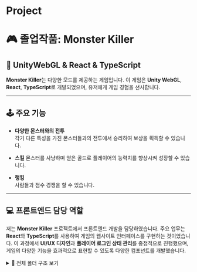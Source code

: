 # Project
 
# 🎮 졸업작품: **Monster Killer** 

## 🚀 UnityWebGL & React & TypeScript

**Monster Killer**는 다양한 모드를 제공하는 게임입니다. 이 게임은 **Unity WebGL**, **React**, **TypeScript**로 개발되었으며, 유저에게 게임 경험을 선사합니다.

---

## 🕹️ 주요 기능

- **다양한 몬스터와의 전투**  
  각기 다른 특성을 가진 몬스터들과의 전투에서 승리하여 보상을 획득할 수 있습니다.

- **스킬**
  몬스터를 사냥하며 얻은 골드로 플레이어의 능력치를 향상시켜 성장할 수 있습니다.
- **랭킹**  
  사람들과 점수 경쟁을 할 수 있습니다.

---

## 💻 프론트엔드 담당 역할

저는 **Monster Killer** 프로젝트에서 프론트엔드 개발을 담당하였습니다. 주요 업무는 **React**와 **TypeScript**를 사용하여 게임의 웹사이트 인터페이스를 구현하는 것이었습니다. 이 과정에서 **UI/UX 디자인**과 **플레이어 로그인 상태 관리**를 중점적으로 진행했으며, 게임의 다양한 기능을 효과적으로 표현할 수 있도록 다양한 컴포넌트를 개발했습니다.






<details>
<summary>📁 전체 폴더 구조 보기</summary>

```
📂 gamepoor_web
├── 📂 public
│   ├── firebase.js
│   ├── index.html
│   └── robots.txt
├── 📂 src
│   ├── 📂 components
│   │   ├── addscore.ts
│   │   ├── Contact.tsx
│   │   ├── Events.tsx
│   │   ├── Faqs.tsx
│   │   ├── Feedback.tsx
│   │   ├── Footer.tsx
│   │   ├── Forums.tsx
│   │   ├── Groups.tsx
│   │   ├── Header.tsx
│   │   ├── index.tsx
│   │   ├── LoginForm.tsx
│   │   ├── Main.tsx
│   │   ├── Mission.tsx
│   │   ├── Overview.tsx
│   │   ├── RankingComponent.tsx
│   │   ├── Screenshot1.tsx
│   │   ├── Screenshot2.tsx
│   │   ├── Screenshot3.tsx
│   │   ├── SignForm.tsx
│   │   ├── Team.tsx
│   │   ├── UnityPlayer.tsx
│   │   └── usereditform.tsx
│   ├── 📂 fonts
│   │   ├── HowlinMad-A31L.otf
│   │   ├── KaijuMonsterG-05pr.ttf
│   │   ├── MonsterHunterExpanded-rL19.otf
│   │   ├── Tenada.ttf
│   │   └── WickedType-OV2g8.ttf
│   ├── 📂 images
│   │   ├── bg.11.13.png
│   │   ├── ground-rock-texture2.jpg
│   │   ├── rough-architect-structure-stonewall-superb.jpg
│   │   ├── screenshot1.png
│   │   ├── screenshot2.png
│   │   ├── screenshot3.png
│   │   ├── stone-wall.jpg
│   │   ├── stone6.jpg
│   │   └── whitish-pale-stone-wall.jpg
│   ├── 📂 routes
│   │   └── RoutesSetup.tsx
│   ├── 📂 styles
│   │   ├── contact.css
│   │   ├── events.css
│   │   ├── faqs.css
│   │   ├── feedback.css
│   │   ├── footer.css
│   │   ├── forums.css
│   │   ├── groups.css
│   │   ├── login.css
│   │   ├── main.css
│   │   ├── mission.css
│   │   ├── navbar.css
│   │   ├── overview.css
│   │   ├── ranking.css
│   │   ├── screenshot.css
│   │   ├── sign-up.css
│   │   ├── styles.module.css
│   │   ├── team.css
│   │   └── userEdit.module.css
│   ├── 📂 video
│   │   ├── bg.mp4
│   │   └── 📂 temp
│   ├── App.css
│   ├── App.test.tsx
│   ├── App.tsx
│   ├── FirebaseConfig.tsx
│   ├── global.d.ts
│   ├── index.css
│   ├── index.tsx
│   ├── logo.svg
│   ├── react-app-env.d.ts
│   ├── reportWebVitals.ts
│   └── setupTests.ts
├── .gitignore
├── .prettierrc.js
├── global.d.ts
├── package-lock.json
├── package.json
├── README.md
├── tsconfig.json
└── webpack.config.js
```

</details>

